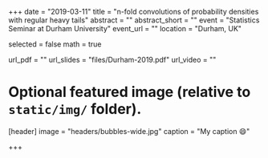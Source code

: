 +++
date = "2019-03-11"
title = "n-fold convolutions of probability densities with regular heavy tails"
abstract = ""
abstract_short = ""
event = "Statistics Seminar at Durham University"
event_url = ""
location = "Durham, UK"

selected = false
math = true

url_pdf = ""
url_slides = "files/Durham-2019.pdf"
url_video = ""

# Optional featured image (relative to `static/img/` folder).
[header]
image = "headers/bubbles-wide.jpg"
caption = "My caption :smile:"

+++